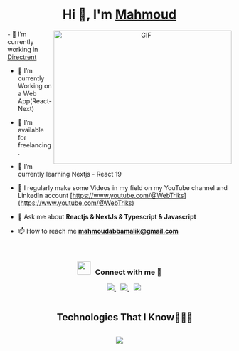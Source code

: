 <h1 align="center">Hi 👋, I'm <a href="https://www.devmahmoud.tech/" target="blank">
Mahmoud </a></h1>
<a target="_blank" align="center">
  <img align="right" top="500" height="300" width="400" alt="GIF" src="https://media.giphy.com/media/SWoSkN6DxTszqIKEqv/giphy.gif">
</a>
- 🔭 I’m currently working in <a href="https://github.com/directrent-com" target="blank">Directrent</a>

- 🌱 I’m currently Working on a Web App(React-Next)

- 🤝 I’m available for freelancing.

- 🌱 I’m currently learning Nextjs - React 19 

- 📝 I regularly make some Videos in my field on my YouTube channel and LinkedIn account  [https://www.youtube.com/@WebTriks](https://www.youtube.com/@WebTriks)

- 💬 Ask me about **Reactjs & NextJs & Typescript & Javascript**

- 📫 How to reach me **mahmoudabbamalik@gmail.com**

<br/>

<h3 align="center" > <img src="https://media.giphy.com/media/iY8CRBdQXODJSCERIr/giphy.gif" width="30" height="30" style="margin-right: 10px;">Connect with me 🤝 </h3>

<p align="center">
 <div align="center"  class="icons-social" style="margin-left: 10px;">
        <a style="margin-left: 10px;"  target="_blank" href="https://www.linkedin.com/in/mahmoud-mohamed-abdel-aal/">
		<img src="https://img.icons8.com/doodle/40/000000/linkedin--v2.png">
	</a>
        <a style="margin-left: 10px;" target="_blank" href="https://github.com/Eng1Mahmoud">
		<img src="https://img.icons8.com/doodle/40/000000/github--v1.png">
	</a>
	<a style="margin-left: 10px;" target="_blank" href="https://www.youtube.com/@WebTriks">
		<img src="https://img.icons8.com/doodle/1x/youtube--v2.png" >
	</a>
      </div>
</p>

<!--h1 without bottom border-->
<div id="user-content-toc">
  <ul align="center">
    <summary><h2 style="display: inline-block">Technologies That I Know👨🏻‍💻</h2></summary>
  </ul>
</div>
<!--tech stack icons-->
<p align="center">
  <a href="https://skillicons.dev">
    <img src="https://skillicons.dev/icons?i=git,aws,cpp,css,discord,docker,postgres,prisma,pug,dynamodb,express,figma,firebase,redis,github,html,java,js,linux,md,materialui,nginx,mongodb,mysql,nextjs,nodejs,postman,py,react,redux,tailwind,ts,vscode,kubernetes&perline=14" />
  </a>
</p>

